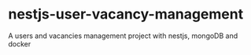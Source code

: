 # nestjs-user-vacancy-management
A users and vacancies management project with nestjs, mongoDB and docker
